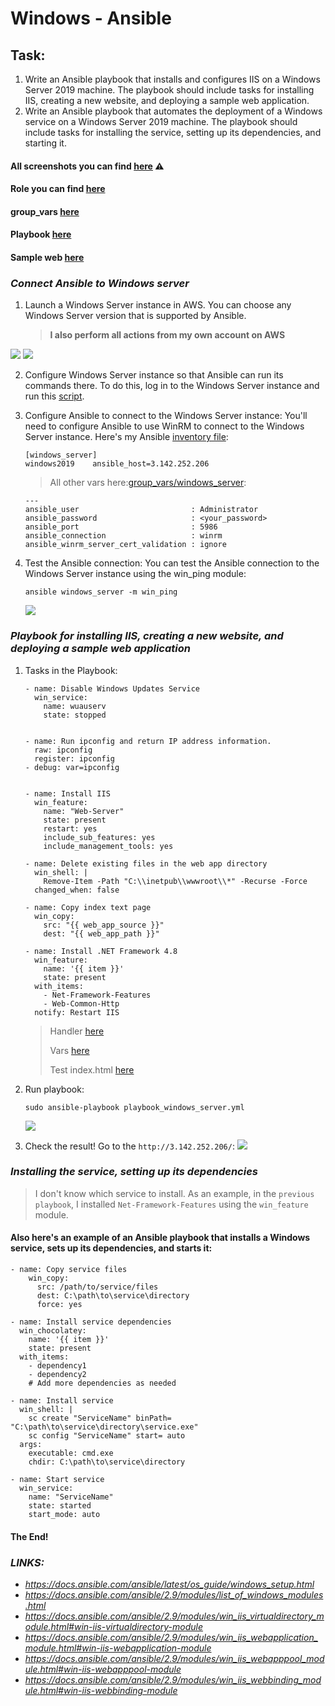# Windows - Ansible

## Task:
1. Write an Ansible playbook that installs and configures IIS on a Windows Server 2019 machine. The playbook should include tasks for installing IIS, creating a new website, and deploying a sample web application.
2. Write an Ansible playbook that automates the deployment of a Windows service on a Windows Server 2019 machine. The playbook should include tasks for installing the service, setting up its dependencies, and starting it.

#### All screenshots you can find [here](https://github.com/RuslanSerdiuk/DevOps_Tasks_and_solutions/tree/home-assignment/HomeAssignment/WindowsAnsible/img) :warning:

#### Role you can find [here](https://github.com/RuslanSerdiuk/DevOps_Tasks_and_solutions/tree/home-assignment/HomeAssignment/WindowsAnsible/roles/windows_servers)
#### group_vars [here](https://github.com/RuslanSerdiuk/DevOps_Tasks_and_solutions/blob/home-assignment/HomeAssignment/WindowsAnsible/group_vars/windows_server)
#### Playbook [here](https://github.com/RuslanSerdiuk/DevOps_Tasks_and_solutions/blob/home-assignment/HomeAssignment/WindowsAnsible/playbook_windows_server.yml)
#### Sample web [here](https://github.com/RuslanSerdiuk/DevOps_Tasks_and_solutions/blob/home-assignment/HomeAssignment/WindowsAnsible/sample_web_app/index.html)



### _Connect Ansible to Windows server_
1. Launch a Windows Server instance in AWS. You can choose any Windows Server version that is supported by Ansible. 
   > **I also perform all actions from my own account on AWS**
<img src ='img/Ansible_server.jpg'>
<img src ='img/Windows_server_ip.jpg'>

2. Configure Windows Server instance so that Ansible can run its commands there. To do this, log in to the Windows Server instance and run this [script](https://github.com/ansible/ansible/blob/devel/examples/scripts/ConfigureRemotingForAnsible.ps1).
3. Configure Ansible to connect to the Windows Server instance: You'll need to configure Ansible to use WinRM to connect to the Windows Server instance. Here's my Ansible [inventory file](https://github.com/RuslanSerdiuk/DevOps_Tasks_and_solutions/blob/home-assignment/HomeAssignment/WindowsAnsible/hosts.txt):
    ```
    [windows_server]
    windows2019    ansible_host=3.142.252.206
    ```
    > All other vars here:[group_vars/windows_server](https://github.com/RuslanSerdiuk/DevOps_Tasks_and_solutions/blob/home-assignment/HomeAssignment/WindowsAnsible/group_vars/windows_server):
   
    ```
    ---
    ansible_user                         : Administrator
    ansible_password                     : <your_password>
    ansible_port                         : 5986
    ansible_connection                   : winrm
    ansible_winrm_server_cert_validation : ignore
    ```

4. Test the Ansible connection: You can test the Ansible connection to the Windows Server instance using the win_ping module:
   ```
   ansible windows_server -m win_ping
   ```
   <img src ='img/win_ping.jpg'>




### _Playbook for installing IIS, creating a new website, and deploying a sample web application_
1. Tasks in the Playbook:
   ```
   - name: Disable Windows Updates Service
     win_service:
       name: wuauserv
       state: stopped
   
   
   - name: Run ipconfig and return IP address information.
     raw: ipconfig
     register: ipconfig
   - debug: var=ipconfig
   
   
   - name: Install IIS
     win_feature:
       name: "Web-Server"
       state: present
       restart: yes
       include_sub_features: yes
       include_management_tools: yes
   
   - name: Delete existing files in the web app directory
     win_shell: |
       Remove-Item -Path "C:\\inetpub\\wwwroot\\*" -Recurse -Force
     changed_when: false
   
   - name: Copy index text page
     win_copy:
       src: "{{ web_app_source }}"
       dest: "{{ web_app_path }}"
   
   - name: Install .NET Framework 4.8
     win_feature:
       name: '{{ item }}'
       state: present
     with_items:
       - Net-Framework-Features
       - Web-Common-Http
     notify: Restart IIS
   ```
   > Handler [here](https://github.com/RuslanSerdiuk/DevOps_Tasks_and_solutions/blob/home-assignment/HomeAssignment/WindowsAnsible/roles/windows_servers/handlers/main.yml)
   > 
   > Vars [here](https://github.com/RuslanSerdiuk/DevOps_Tasks_and_solutions/blob/home-assignment/HomeAssignment/WindowsAnsible/roles/windows_servers/vars/main.yml)
   >  
   > Test index.html [here](https://github.com/RuslanSerdiuk/DevOps_Tasks_and_solutions/blob/home-assignment/HomeAssignment/WindowsAnsible/sample_web_app/index.html)


2. Run playbook:
   ```
   sudo ansible-playbook playbook_windows_server.yml
   ```
   <img src ='img/Playbook_run.jpg'>

3. Check the result! Go to the `http://3.142.252.206/`:
   <img src ='img/Windows_server_page.jpg'>



### _Installing the service, setting up its dependencies_
   > I don't know which service to install. As an example, in the `previous playbook`, I installed `Net-Framework-Features` using the `win_feature` module. 

#### Also here's an example of an Ansible playbook that installs a Windows service, sets up its dependencies, and starts it:
```
- name: Copy service files
    win_copy:
      src: /path/to/service/files
      dest: C:\path\to\service\directory
      force: yes

- name: Install service dependencies
  win_chocolatey:
    name: '{{ item }}'
    state: present
  with_items:
    - dependency1
    - dependency2
    # Add more dependencies as needed

- name: Install service
  win_shell: |
    sc create "ServiceName" binPath= "C:\path\to\service\directory\service.exe"
    sc config "ServiceName" start= auto
  args:
    executable: cmd.exe
    chdir: C:\path\to\service\directory

- name: Start service
  win_service:
    name: "ServiceName"
    state: started
    start_mode: auto
```



#### The End!



### _LINKS:_
+ _https://docs.ansible.com/ansible/latest/os_guide/windows_setup.html_
+ _https://docs.ansible.com/ansible/2.9/modules/list_of_windows_modules.html_
+ _https://docs.ansible.com/ansible/2.9/modules/win_iis_virtualdirectory_module.html#win-iis-virtualdirectory-module_
+ _https://docs.ansible.com/ansible/2.9/modules/win_iis_webapplication_module.html#win-iis-webapplication-module_
+ _https://docs.ansible.com/ansible/2.9/modules/win_iis_webapppool_module.html#win-iis-webapppool-module_
+ _https://docs.ansible.com/ansible/2.9/modules/win_iis_webbinding_module.html#win-iis-webbinding-module_
